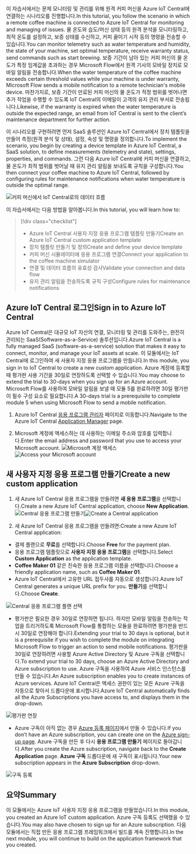  <span data-ttu-id="c1c87-101">이 자습서에서는 문제 모니터링 및 관리를 위해 원격 커피 머신을 Azure IoT Central에 연결하는 시나리오를 진행합니다.</span><span class="sxs-lookup"><span data-stu-id="c1c87-101">In this tutorial, you follow the scenario in which a remote coffee machine is connected to Azure IoT Central for monitoring and managing of issues.</span></span> <span data-ttu-id="c1c87-102">물 온도와 습도/머신 상태 등의 원격 분석을 모니터링하고, 최적 온도를 설정하고, 보증 상태를 수신하고, 커피 끓이기 시작 등의 명령을 전송할 수 있습니다.</span><span class="sxs-lookup"><span data-stu-id="c1c87-102">You can monitor telemetry such as water temperature and humidity, the state of your machine, set optimal temperature, receive warranty status, send commands such as start brewing.</span></span> <span data-ttu-id="c1c87-103">보증 기간이 남아 있는 커피 머신의 물 온도가 특정 임계값을 초과하는 경우 Microsoft Flow에서 원격 기사의 모바일 장치로 모바일 알림을 전송합니다.</span><span class="sxs-lookup"><span data-stu-id="c1c87-103">When the water temperature of the coffee machine exceeds certain threshold values while your machine is under warranty, Microsoft Flow sends a mobile notification to a remote technician's mobile device.</span></span> <span data-ttu-id="c1c87-104">마찬가지로, 보증 기간이 만료된 커피 머신의 물 온도가 적정 범위를 벗어나면 추가 작업을 수행할 수 있도록 IoT Central의 이메일이 고객의 유지 관리 부서로 전송됩니다.</span><span class="sxs-lookup"><span data-stu-id="c1c87-104">Likewise, if the warranty is expired when the water temperature is outside the expected range, an email from IoT Central is sent to the client’s maintenance department for further action.</span></span>

<span data-ttu-id="c1c87-105">이 시나리오를 구현하려면 먼저 SaaS 솔루션인 Azure IoT Central에서 장치 템플릿을 만들어 측정(원격 분석 및 상태), 설정, 속성 및 명령을 정의합니다.</span><span class="sxs-lookup"><span data-stu-id="c1c87-105">To implement the scenario, you begin by creating a device template in Azure IoT Central, a SaaS solution, to define measurements (telemetry and state), settings, properties, and commands.</span></span> <span data-ttu-id="c1c87-106">그런 다음 Azure IoT Central에 커피 머신을 연결하고, 물 온도가 최적 범위를 벗어날 때 유지 관리 알림을 보내도록 규칙을 구성합니다.</span><span class="sxs-lookup"><span data-stu-id="c1c87-106">You then connect your coffee machine to Azure IoT Central, followed by configuring rules for maintenance notifications when water temperature is outside the optimal range.</span></span>

![커피 머신에서 IoT Central로의 데이터 흐름](../images/1-data-flow.png)

<span data-ttu-id="c1c87-108">이 자습서에서는 다음 방법을 알아봅니다.</span><span class="sxs-lookup"><span data-stu-id="c1c87-108">In this tutorial, you will learn how to:</span></span>
> [!div class="checklist"]
> * <span data-ttu-id="c1c87-109">Azure IoT Central 사용자 지정 응용 프로그램 템플릿 만들기</span><span class="sxs-lookup"><span data-stu-id="c1c87-109">Create an Azure IoT Central custom application template</span></span>
> * <span data-ttu-id="c1c87-110">장치 템플릿 만들기 및 정의</span><span class="sxs-lookup"><span data-stu-id="c1c87-110">Create and define your device template</span></span>
> * <span data-ttu-id="c1c87-111">커피 머신 시뮬레이터에 응용 프로그램 연결</span><span class="sxs-lookup"><span data-stu-id="c1c87-111">Connect your application to the coffee machine simulator</span></span>
> * <span data-ttu-id="c1c87-112">연결 및 데이터 흐름의 유효성 검사</span><span class="sxs-lookup"><span data-stu-id="c1c87-112">Validate your connection and data flow</span></span>
> * <span data-ttu-id="c1c87-113">유지 관리 알림을 전송하도록 규칙 구성</span><span class="sxs-lookup"><span data-stu-id="c1c87-113">Configure rules for maintenance notifications</span></span>
 
## <a name="sign-in-to-azure-iot-central"></a><span data-ttu-id="c1c87-114">Azure IoT Central 로그인</span><span class="sxs-lookup"><span data-stu-id="c1c87-114">Sign in to Azure IoT Central</span></span>

<span data-ttu-id="c1c87-115">Azure IoT Central은 대규모 IoT 자산의 연결, 모니터링 및 관리를 도와주는, 완전히 관리되는 SaaS(Software-as-a-Service) 솔루션입니다.</span><span class="sxs-lookup"><span data-stu-id="c1c87-115">Azure IoT Central is a fully managed SaaS (software-as-a-service) solution that makes it easy to connect, monitor, and manage your IoT assets at scale.</span></span> <span data-ttu-id="c1c87-116">이 모듈에서는 IoT Central에 로그인하여 새 사용자 지정 응용 프로그램을 만듭니다.</span><span class="sxs-lookup"><span data-stu-id="c1c87-116">In this module, you sign in to IoT Central to create a new custom application.</span></span> <span data-ttu-id="c1c87-117">Azure 계정에 등록할 때 평가판 사용 기간을 30일로 연장하도록 선택할 수 있습니다.</span><span class="sxs-lookup"><span data-stu-id="c1c87-117">You may choose to extend the trial to 30-days when you sign up for an Azure account.</span></span> <span data-ttu-id="c1c87-118">Microsoft Flow를 사용하여 모바일 알림을 보낼 때 모듈 5를 완료하려면 30일 평가판이 필수 구성 요소로 필요합니다.</span><span class="sxs-lookup"><span data-stu-id="c1c87-118">A 30-days trial is a prerequisite to complete module 5 when using Microsoft Flow to send a mobile notification.</span></span>

1. <span data-ttu-id="c1c87-119">Azure IoT Central [응용 프로그램 관리자](https://aka.ms/iotcentral) 페이지로 이동합니다.</span><span class="sxs-lookup"><span data-stu-id="c1c87-119">Navigate to the Azure IoT Central [Application Manager](https://aka.ms/iotcentral) page.</span></span> 

1. <span data-ttu-id="c1c87-120">Microsoft 계정에 액세스하는 데 사용하는 이메일 주소와 암호를 입력합니다.</span><span class="sxs-lookup"><span data-stu-id="c1c87-120">Enter the email address and password that you use to access your Microsoft account.</span></span>
<span data-ttu-id="c1c87-121">![Microsoft 계정 액세스](../images/1-create-app-a.png)</span><span class="sxs-lookup"><span data-stu-id="c1c87-121">![Access your Microsoft account](../images/1-create-app-a.png)</span></span>

## <a name="create-a-new-custom-application"></a><span data-ttu-id="c1c87-122">새 사용자 지정 응용 프로그램 만들기</span><span class="sxs-lookup"><span data-stu-id="c1c87-122">Create a new custom application</span></span>

1. <span data-ttu-id="c1c87-123">새 Azure IoT Central 응용 프로그램을 만들려면 **새 응용 프로그램**을 선택합니다.</span><span class="sxs-lookup"><span data-stu-id="c1c87-123">Create a new Azure IoT Central application, choose **New Application**.</span></span> 
<span data-ttu-id="c1c87-124">![Central 응용 프로그램 만들기](../images/1-create-app-b.png)</span><span class="sxs-lookup"><span data-stu-id="c1c87-124">![Create a Central application](../images/1-create-app-b.png)</span></span>

1. <span data-ttu-id="c1c87-125">새 Azure IoT Central 응용 프로그램을 만들려면:</span><span class="sxs-lookup"><span data-stu-id="c1c87-125">Create a new Azure IoT Central application:</span></span>
* <span data-ttu-id="c1c87-126">결제 플랜으로 **무료**를 선택합니다.</span><span class="sxs-lookup"><span data-stu-id="c1c87-126">Choose **Free** for the payment plan.</span></span>
* <span data-ttu-id="c1c87-127">응용 프로그램 템플릿으로 **사용자 지정 응용 프로그램**을 선택합니다.</span><span class="sxs-lookup"><span data-stu-id="c1c87-127">Select **Custom Application** as the application template.</span></span>
* <span data-ttu-id="c1c87-128">**Coffee Maker 01** 같은 친숙한 응용 프로그램 이름을 선택합니다.</span><span class="sxs-lookup"><span data-stu-id="c1c87-128">Choose a friendly application name, such as **Coffee Maker 01**.</span></span> 
* <span data-ttu-id="c1c87-129">Azure IoT Central에서 고유한 URL 접두사를 자동으로 생성합니다.</span><span class="sxs-lookup"><span data-stu-id="c1c87-129">Azure IoT Central generates a unique URL prefix for you.</span></span> <span data-ttu-id="c1c87-130">**만들기**를 선택합니다.</span><span class="sxs-lookup"><span data-stu-id="c1c87-130">Choose **Create**.</span></span>

![Central 응용 프로그램 플랜 선택](../images/1-create-app-c.png)

* <span data-ttu-id="c1c87-132">평가판은 필요한 경우 30일로 연장하면 됩니다. 하지만 모바일 알림을 전송하는 작업을 트리거하도록 Microsoft Flow를 통합하는 모듈을 완료하려면 평가판을 반드시 30일로 연장해야 합니다.</span><span class="sxs-lookup"><span data-stu-id="c1c87-132">Extending your trial to 30 days is optional, but it is a prerequisite if you wish to complete the module on integrating Microsoft Flow to trigger an action to send mobile notifications.</span></span> <span data-ttu-id="c1c87-133">평가판을 30일로 연장하려면 사용할 Azure Active Directory 및 Azure 구독을 선택합니다.</span><span class="sxs-lookup"><span data-stu-id="c1c87-133">To extend your trial to 30 days, choose an Azure Active Directory and Azure subscription to use.</span></span> <span data-ttu-id="c1c87-134">Azure 구독을 사용하여 Azure 서비스 인스턴스를 만들 수 있습니다.</span><span class="sxs-lookup"><span data-stu-id="c1c87-134">An Azure subscription enables you to create instances of Azure services.</span></span> <span data-ttu-id="c1c87-135">Azure IoT Central은 액세스 권한이 있는 모든 Azure 구독을 자동으로 찾아서 드롭다운에 표시합니다.</span><span class="sxs-lookup"><span data-stu-id="c1c87-135">Azure IoT Central automatically finds all the Azure Subscriptions you have access to, and displays them in the drop-down.</span></span>
        
![평가판 연장](../images/1-create-app-d.png)
    
* <span data-ttu-id="c1c87-137">Azure 구독이 아직 없는 경우 [Azure 등록 페이지](https://aka.ms/createazuresubscription)에서 만들 수 있습니다.</span><span class="sxs-lookup"><span data-stu-id="c1c87-137">If you don’t have an Azure subscription, you can create one on the [Azure sign-up page](https://aka.ms/createazuresubscription).</span></span> <span data-ttu-id="c1c87-138">Azure 구독을 만든 후 다시 **응용 프로그램 만들기** 페이지로 돌아갑니다.</span><span class="sxs-lookup"><span data-stu-id="c1c87-138">After you create the Azure subscription, navigate back to the **Create Application** page.</span></span> <span data-ttu-id="c1c87-139">**Azure 구독** 드롭다운에 새 구독이 표시됩니다.</span><span class="sxs-lookup"><span data-stu-id="c1c87-139">Your new subscription appears in the **Azure Subscription** drop-down.</span></span>
        
![구독 등록](../images/1-create-app-e.png)

## <a name="summary"></a><span data-ttu-id="c1c87-141">요약</span><span class="sxs-lookup"><span data-stu-id="c1c87-141">Summary</span></span>

<span data-ttu-id="c1c87-142">이 모듈에서는 Azure IoT 사용자 지정 응용 프로그램을 만들었습니다.</span><span class="sxs-lookup"><span data-stu-id="c1c87-142">In this module, you created an Azure IoT custom application.</span></span> <span data-ttu-id="c1c87-143">Azure 구독 등록도 선택했을 수 있습니다.</span><span class="sxs-lookup"><span data-stu-id="c1c87-143">You may also have chosen to sign up for an Azure subscription.</span></span> <span data-ttu-id="c1c87-144">다음 모듈에서는 직접 만든 응용 프로그램 프레임워크에서 빌드를 계속 진행합니다.</span><span class="sxs-lookup"><span data-stu-id="c1c87-144">In the next module, you will continue to build on the application framework that you created.</span></span> 